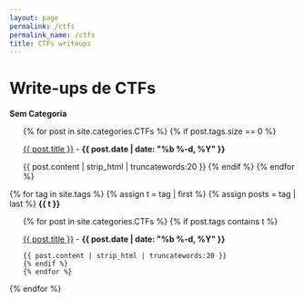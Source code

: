 ```yaml
---
layout: page
permalink: /ctfs
permalink_name: /ctfs
title: CTFs writeups
---
```


# Write-ups de CTFs

<strong>Sem Categoria</strong>
<ul>
{% for post in site.categories.CTFs %}
  {% if post.tags.size == 0 %}
  <p><a href="{{ post.url }}">{{ post.title }}</a> - <b>{{ post.date | date: "%b %-d, %Y" }}</b></p>

  {{ post.content | strip_html | truncatewords:20 }}
  {% endif %}
{% endfor %}
</ul>

{% for tag in site.tags %}
  {% assign t = tag | first %}
  {% assign posts = tag | last %}
<strong>{{ t }}</strong>
<ul>
    {% for post in site.categories.CTFs %}
    {% if post.tags contains t %}
        <p><a href="{{ post.url }}">{{ post.title }}</a> - <b>{{ post.date | date: "%b %-d, %Y" }}</b></p>

    {{ post.content | strip_html | truncatewords:20 }}
    {% endif %}
    {% endfor %}
</ul>
{% endfor %}